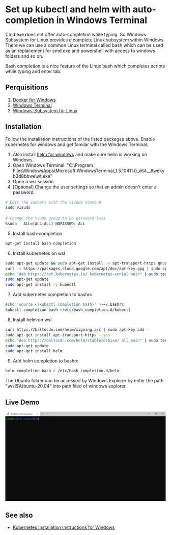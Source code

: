 # Set up kubectl and helm with auto-completion in Windows Terminal

Cmd.exe does not offer auto-completion while typing. 
So Windows Subsystem for Linux provides a complete Linux subsystem within Windows.
There we can use a common Linux terminal called bash which can be used as an replacement for cmd.exe and powershell with access to windows folders and so on.

Bash completion is a nice feature of the Linux bash which completes scripts while typing and enter tab.

## Perquisitions

1. [Docker for Windows](https://hub.docker.com/editions/community/docker-ce-desktop-windows )
2. [Windows Terminal](https://github.com/microsoft/terminal/releases )
3. [Windows-Subsystem für Linux](https://docs.microsoft.com/de-de/windows/wsl/install-win10 )

## Installation

Follow the installation instructions of the listed packages above. Enable kubernetes for windows and get familar with the Windows Terminal.

1. Also install [helm for windows](https://helm.sh/docs/intro/install/) and make sure helm is working on Windows.
2. Open Windows Terminal: "C:\Program Files\WindowsApps\Microsoft.WindowsTerminal_1.5.10411.0_x64__8wekyb3d8bbwe\wt.exe"
3. Open a wsl session
4. [Optional] Change the user settings so that an admin doesn't enter a password.

```bash
# Edit the sudoers with the visudo command
sudo visudo

# Change the %sudo group to be password-less
%sudo   ALL=(ALL:ALL) NOPASSWD: ALL
```

5. Install bash-completion
```bash
apt-get install bash-completion
```

6. Install kubernetes on wsl
```bash
sudo apt-get update && sudo apt-get install -y apt-transport-https gnupg2
curl -s https://packages.cloud.google.com/apt/doc/apt-key.gpg | sudo apt-key add -
echo "deb https://apt.kubernetes.io/ kubernetes-xenial main" | sudo tee -a /etc/apt/sources.list.d/kubernetes.list
sudo apt-get update
sudo apt-get install -y kubectl
```

7. Add kubernetes completion to bashrc
```bash
echo 'source <(kubectl completion bash)' >>~/.bashrc
kubectl completion bash >/etc/bash_completion.d/kubectl
```

8. Install helm on wsl
```bash
curl https://baltocdn.com/helm/signing.asc | sudo apt-key add -
sudo apt-get install apt-transport-https --yes
echo "deb https://baltocdn.com/helm/stable/debian/ all main" | sudo tee /etc/apt/sources.list.d/helm-stable-debian.list
sudo apt-get update
sudo apt-get install helm
```

9. Add helm completion to bashrc

```bash
helm completion bash > /etc/bash_completion.d/helm
```

The Ubuntu folder can be accessed by Windows Explorer by enter the path "\\wsl$\Ubuntu-20.04" into path filed of windows explorer. 


## Live Demo

![Live Demo](./screenshots/windows-terminal-completion.gif "Live Demo")

## See also

* [Kubernetes Installation Instructions for Windows](https://kubernetes.io/blog/2020/05/21/wsl-docker-kubernetes-on-the-windows-desktop/ )
 